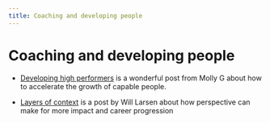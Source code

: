 ```yaml
---
title: Coaching and developing people
---
```


# Coaching and developing people

* [Developing high performers](https://mollyg.substack.com/p/developing-high-performers) is a wonderful post from Molly G about how to accelerate the growth of capable people.

* [Layers of context](https://lethain.com/layers-of-context/) is a post by Will Larsen about how perspective can make for more impact and career progression

          